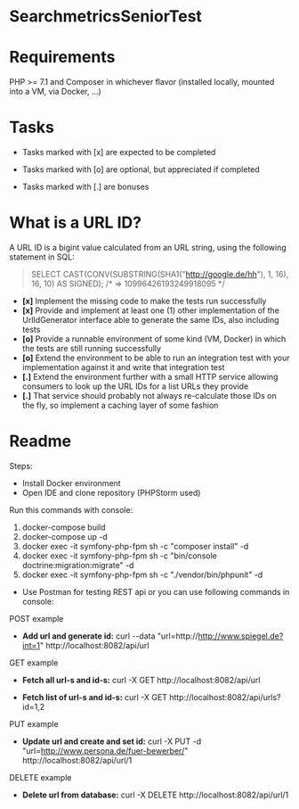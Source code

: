 # SearchmetricsSeniorTest

# Requirements
PHP >= 7.1 and Composer in whichever flavor (installed locally, mounted into a VM, via Docker, ...)

# Tasks
  - Tasks marked with [x] are expected to be completed

  - Tasks marked with [o] are optional, but appreciated if completed

  - Tasks marked with [.] are bonuses
# What is a URL ID?
A URL ID is a bigint value calculated from an URL string, using the following statement in SQL:

> SELECT CAST(CONV(SUBSTRING(SHA1("http://google.de/hh"), 1, 16), 16, 10) AS SIGNED);
/* => 10996426193249918095 */

  - **[x]** Implement the missing code to make the tests run successfully
  - **[x]** Provide and implement at least one (1) other implementation of the UrlIdGenerator interface able to generate the same IDs, also including tests
  - **[o]** Provide a runnable environment of some kind (VM, Docker) in which the tests are still running successfully
  - **[o]** Extend the environment to be able to run an integration test with your implementation against it and write that integration test
  - **[.]** Extend the environment further with a small HTTP service allowing consumers to look up the URL IDs for a list URLs they provide
  - **[.]** That service should probably not always re-calculate those IDs on the fly, so implement a caching layer of some fashion

# Readme
Steps:
- Install Docker environment
- Open IDE and clone repository (PHPStorm used)

Run this commands with console:
1. docker-compose build
2. docker-compose up -d
3. docker exec -it symfony-php-fpm sh -c "composer install" -d
4. docker exec -it symfony-php-fpm sh -c "bin/console doctrine:migration:migrate" -d
5. docker exec -it symfony-php-fpm sh -c "./vendor/bin/phpunit" -d

- Use Postman for testing REST api or you can use following commands in console:

POST example
 - **Add url and generate id:** 
 curl --data "url=http://http://www.spiegel.de?int=1" http://localhost:8082/api/url
 
GET example
 - **Fetch all url-s and id-s:** 
 curl -X GET http://localhost:8082/api/url
 
 - **Fetch list of url-s and id-s:** 
 curl -X GET http://localhost:8082/api/urls?id=1,2
 
PUT example
 - **Update url and create and set id:** 
 curl -X PUT -d "url=http://www.persona.de/fuer-bewerber/" http://localhost:8082/api/url/1
 
DELETE example
 - **Delete url from database:** 
 curl -X DELETE http://localhost:8082/api/url/1
 
